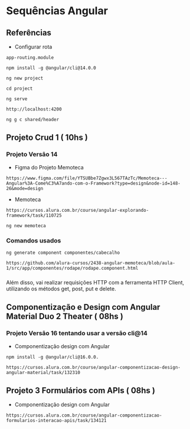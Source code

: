 # Sequências Angular

## Referências
* Configurar rota
``` 
app-routing.module
```
``` Instalando a biblioteca @angular/Cli
npm install -g @angular/cli@14.0.0
```

``` Criando o primeiro projeto
ng new project
```

``` Entrando na pasta do projeto
cd project
```

``` Executando o projeto
ng serve
```

``` Endereço padrão do angula
http://localhost:4200
```

``` Criando components
ng g c shared/header
```

## Projeto Crud 1 ( 10hs )
### Projeto Versão 14
* Figma do Projeto Memoteca
```
https://www.figma.com/file/YTSUBbe7Zgwx3L567TAzTc/Memoteca---Angular%3A-Come%C3%A7ando-com-o-Framework?type=design&node-id=148-26&mode=design
```
* Memoteca
```
https://cursos.alura.com.br/course/angular-explorando-framework/task/110725
```

```
ng new memoteca
```
### Comandos usados
```
ng generate component componentes/cabecalho
```

``` Git do Curso
https://github.com/alura-cursos/2438-angular-memoteca/blob/aula-1/src/app/componentes/rodape/rodape.component.html
```

###
Além disso, vai realizar requisições HTTP com a ferramenta HTTP Client, utilizando os métodos get, post, put e delete.

## Componentização e Design com Angular Material Duo 2 Theater ( 08hs )
### Projeto Versão 16 tentando usar a versão cli@14
* Componentização design com Angular

```
npm install -g @angular/cli@16.0.0.
```

```
https://cursos.alura.com.br/course/angular-componentizacao-design-angular-material/task/132310
```

## Projeto 3 Formulários com APIs ( 08hs )
* Componentização design com Angular
```
https://cursos.alura.com.br/course/angular-componentizacao-formularios-interacao-apis/task/134121
```